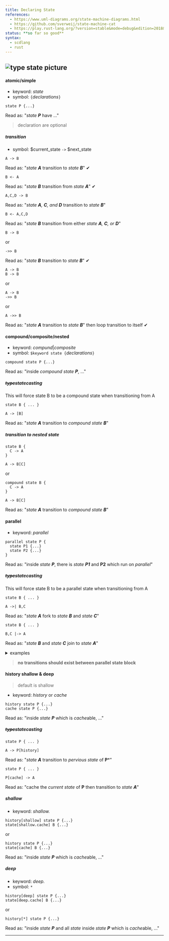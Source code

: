 ```yaml
---
title: Declaring State
references:
  - https://www.uml-diagrams.org/state-machine-diagrams.html
  - https://github.com/sverweij/state-machine-cat
  - https://play.rust-lang.org/?version=stable&mode=debug&edition=2018&gist=cb3b16f55f4d6ad25fc54f5058c7dacf
status: **so far so good**
syntax:
  - scdlang
  - rust
---
```

![type state picture]()
---
#### atomic/simple
- keyword: *state*
- symbol: `{`$declarations$`}`
```scl
state P {...}
```
Read as: "*state **P*** have ..."

> declaration are optional

##### transition
- symbol: $current_state `->` $next_state

```scl
A -> B
```
Read as: "*state **A*** transition to *state **B***" ✔

```scl
B <- A
```
Read as: "*state **B*** transition from *state **A***" ✔

```scl
A,C,D -> B
```
Read as: "*state **A**, **C**, and **D*** transition to *state **B***"

```scl
B <- A,C,D
```
Read as: "*state **B*** transition from either *state **A**, **C**, or **D***"

```scl
B -> B
```
or
```scl
->> B
```
Read as: "*state **B*** transition to *state **B***" ✔

```scl
A -> B
B -> B
```
or
```scl
A -> B
->> B
```
or
```scl
A ->> B
```
Read as: "*state **A*** transition to *state **B***" then loop transition to itself ✔

#### compound/composite/nested
- keyword: *compund*|*composite*
- symbol: `$keyword state {`$declarations$`}`
```scl
compound state P {...}
```
Read as: "inside *compound state **P***, ..."

##### ~~type~~statecasting
This will force state B to be a compound state when transitioning from A
```scl
state B { ... }

A -> [B]
```
Read as: "*state **A*** transition to *compound state **B***"

##### transition to nested state
```scl
state B {
  C -> A
}

A -> B[C]
```
or
```scl
compound state B {
  C -> A
}

A -> B[C]
```
Read as: "*state **A*** transition to *compound state **B***"

#### parallel
- keyword: *parallel*
```scl
parallel state P {
  state P1 {...}
  state P2 {...}
}
```
Read as: "inside *state **P***, there is *state **P1*** and **P2** which run on *parallel*"

##### ~~type~~statecasting
This will force state B to be a parallel state when transitioning from A
```scl
state B { ... }

A ->| B,C
```
Read as: "*state **A*** fork to *state **B*** and *state **C***"

```scl
state B { ... }

B,C |-> A
```
Read as: "*state **B*** and *state **C*** join to *state **A***"

<details>
<summary>examples</summary>

```scl
A ->| B,D,E
parallel { // 👈 is this really neccessary 🤔
  {
    B -> L1 @ C
    L1 -> L2
    L2 -> L
  }
  D -> G
  E -> I
}
L,G |-> A
A,I |-> Z
```
</details>

> **no transitions should exist between parallel state block**

#### history shallow & deep
> default is shallow
- keyword: *history* or *cache*

```scl
history state P {...}
cache state P {...}
```
Read as: "inside *state **P*** which is *cache*able, ..."

##### ~~type~~statecasting
```scl
state P { ... }

A -> P[history]
```
Read as: "*state **A*** transition to *pervious* *state* of **P***"

```scl
state P { ... }

P[cache] -> A
```
Read as: "cache the *current* *state* of **P** then transition to *state **A***"

##### shallow
- keyword: *shallow.*
```scl
history[shallow] state P {...}
state[shallow.cache] B {...}
```
or
```scl
history state P {...}
state[cache] B {...}
```
Read as: "inside *state **P*** which is *cache*able, ..."

##### deep
- keyword: *deep.*
- symbol: `*`
```scl
history[deep] state P {...}
state[deep.cache] B {...}
```
or
```scl
history[*] state P {...}
```
Read as: "inside *state **P*** and all *state* inside *state **P*** which is *cache*able, ..."

---
